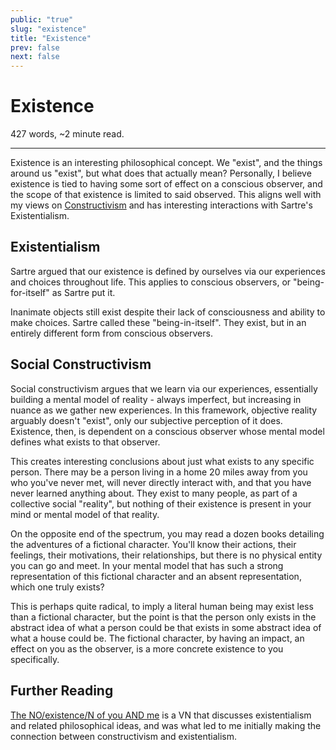 ```yaml
---
public: "true"
slug: "existence"
title: "Existence"
prev: false
next: false
---
```

<script setup>
import { data } from '../../git.data.ts';
import { useData } from 'vitepress';
const pageData = useData();
</script>
<h1 class="p-name">Existence</h1>
<p>427 words, ~2 minute read. <span v-html="data[`site/${pageData.page.value.relativePath}`]" /></p>
<hr/>

Existence is an interesting philosophical concept. We "exist", and the things around us "exist", but what does that actually mean? Personally, I believe existence is tied to having some sort of effect on a conscious observer, and the scope of that existence is limited to said observed. This aligns well with my views on [Constructivism](/garden/constructivism/index.md) and has interesting interactions with Sartre's Existentialism.

## Existentialism

Sartre argued that our existence is defined by ourselves via our experiences and choices throughout life. This applies to conscious observers, or "being-for-itself" as Sartre put it.

Inanimate objects still exist despite their lack of consciousness and ability to make choices. Sartre called these "being-in-itself". They exist, but in an entirely different form from conscious observers.

## Social Constructivism

Social constructivism argues that we learn via our experiences, essentially building a mental model of reality - always imperfect, but increasing in nuance as we gather new experiences. In this framework, objective reality arguably doesn't "exist", only our subjective perception of it does. Existence, then, is dependent on a conscious observer whose mental model defines what exists to that observer.

This creates interesting conclusions about just what exists to any specific person. There may be a person living in a home 20 miles away from you who you've never met, will never directly interact with, and that you have never learned anything about. They exist to many people, as part of a collective social "reality", but nothing of their existence is present in your mind or mental model of that reality.

On the opposite end of the spectrum, you may read a dozen books detailing the adventures of a fictional character. You'll know their actions, their feelings, their motivations, their relationships, but there is no physical entity you can go and meet. In your mental model that has such a strong representation of this fictional character and an absent representation, which one truly exists?

This is perhaps quite radical, to imply a literal human being may exist less than a fictional character, but the point is that the person only exists in the abstract idea of what a person could be that exists in some abstract idea of what a house could be. The fictional character, by having an impact, an effect on you as the observer, is a more concrete existence to you specifically.

## Further Reading

[The NO/existence/N of you AND me](https://store.steampowered.com/app/2873080/The_NOexistenceN_of_you_AND_me/) is a VN that discusses existentialism and related philosophical ideas, and was what led to me initially making the connection between constructivism and existentialism.